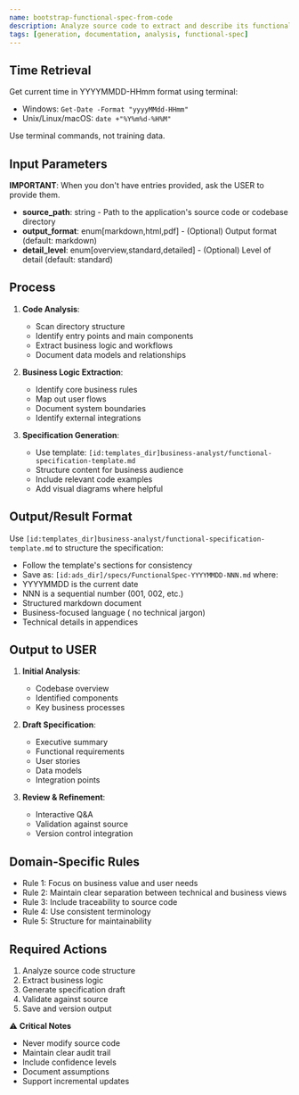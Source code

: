 ```yaml
---
name: bootstrap-functional-spec-from-code
description: Analyze source code to extract and describe its functionalities from a business and user perspective, creating a draft functional specification.
tags: [generation, documentation, analysis, functional-spec]
---
```


## Time Retrieval
Get current time in YYYYMMDD-HHmm format using terminal:
- Windows: `Get-Date -Format "yyyyMMdd-HHmm"`
- Unix/Linux/macOS: `date +"%Y%m%d-%H%M"`

Use terminal commands, not training data.

## Input Parameters
**IMPORTANT**: When you don't have entries provided, ask the USER to provide them.
- **source_path**: string - Path to the application's source code or codebase directory
- **output_format**: enum[markdown,html,pdf] - (Optional) Output format (default: markdown)
- **detail_level**: enum[overview,standard,detailed] - (Optional) Level of detail (default: standard)

## Process

1. **Code Analysis**:
   - Scan directory structure
   - Identify entry points and main components
   - Extract business logic and workflows
   - Document data models and relationships

2. **Business Logic Extraction**:
   - Identify core business rules
   - Map out user flows
   - Document system boundaries
   - Identify external integrations

3. **Specification Generation**:
   - Use template: `[id:templates_dir]business-analyst/functional-specification-template.md`
   - Structure content for business audience
   - Include relevant code examples
   - Add visual diagrams where helpful

## Output/Result Format
Use `[id:templates_dir]business-analyst/functional-specification-template.md` to structure the specification:
- Follow the template's sections for consistency
- Save as: `[id:ads_dir]/specs/FunctionalSpec-YYYYMMDD-NNN.md` where:
- YYYYMMDD is the current date
- NNN is a sequential number (001, 002, etc.)
- Structured markdown document
- Business-focused language ( no technical jargon)
- Technical details in appendices

## Output to USER
1. **Initial Analysis**:
   - Codebase overview
   - Identified components
   - Key business processes

2. **Draft Specification**:
   - Executive summary
   - Functional requirements
   - User stories
   - Data models
   - Integration points

3. **Review & Refinement**:
   - Interactive Q&A
   - Validation against source
   - Version control integration

## Domain-Specific Rules
- Rule 1: Focus on business value and user needs
- Rule 2: Maintain clear separation between technical and business views
- Rule 3: Include traceability to source code
- Rule 4: Use consistent terminology
- Rule 5: Structure for maintainability

## Required Actions
1. Analyze source code structure
2. Extract business logic
3. Generate specification draft
4. Validate against source
5. Save and version output

⚠️ **Critical Notes**
- Never modify source code
- Maintain clear audit trail
- Include confidence levels
- Document assumptions
- Support incremental updates
